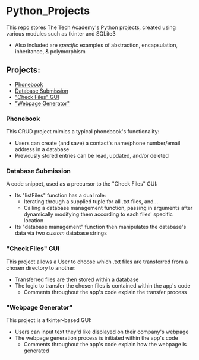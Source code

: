 # Python_Projects
This repo stores The Tech Academy's Python projects, created using various modules such as tkinter and SQLite3
- Also included are *specific* examples of abstraction, encapsulation, inheritance, & polymorphism

## Projects:
- [Phonebook](https://github.com/dlydellf/Python_Projects/tree/main/Phonebook%20Assignment)
- [Database Submission](https://github.com/dlydellf/Python_Projects/tree/main/Database%20Submission%20Assignment%20(Step%20222))
- ["Check Files" GUI](https://github.com/dlydellf/Python_Projects/tree/main/File_Transfer_Submission_Assignment(Step_317))
- ["Webpage Generator"](https://github.com/dlydellf/Python_Projects/tree/main/Webpage_Generator_Submission_Assignment(Step_312))

### Phonebook
This CRUD project mimics a typical phonebook's functionality:
- Users can create (and save) a contact's name/phone number/email address in a database
- Previously stored entries can be read, updated, and/or deleted
 
### Database Submission
A code snippet, used as a precursor to the "Check Files" GUI:
- Its "listFiles" function has a dual role: 
  - Iterating through a supplied tuple for all .txt files, and...
  - Calling a database management function, passing in arguments after dynamically modifying them according to each files' specific location
- Its "database management" function then manipulates the database's data via two *custom* database strings

### "Check Files" GUI
This project allows a User to choose which .txt files are transferred from a chosen directory to another:
- Transferred files are then stored within a database
- The logic to transfer the chosen files is contained within the app's code
  - Comments throughout the app's code explain the transfer process

### "Webpage Generator"
This project is a tkinter-based GUI:
 - Users can input text they'd like displayed on their company's webpage
 - The webpage generation process is initiated within the app's code
   - Comments throughout the app's code explain how the webpage is generated
